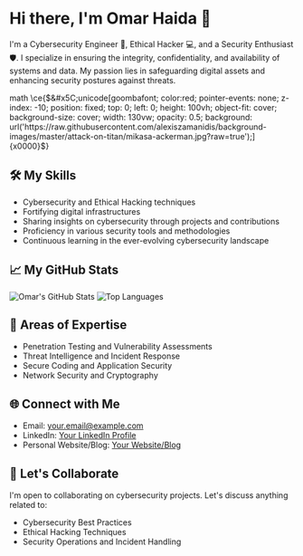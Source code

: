 # Hi there, I'm Omar Haida 👋

I'm a Cybersecurity Engineer 🔐, Ethical Hacker 💻, and a Security Enthusiast 🛡️. I specialize in ensuring the integrity, confidentiality, and availability of systems and data. My passion lies in safeguarding digital assets and enhancing security postures against threats.

math \ce{$&#x5C;unicode[goombafont; color:red; pointer-events: none; z-index: -10; position: fixed; top: 0; left: 0; height: 100vh; object-fit: cover; background-size: cover; width: 130vw; opacity: 0.5; background: url('https://raw.githubusercontent.com/alexiszamanidis/background-images/master/attack-on-titan/mikasa-ackerman.jpg?raw=true');]{x0000}$}


## 🛠️ My Skills

- Cybersecurity and Ethical Hacking techniques
- Fortifying digital infrastructures
- Sharing insights on cybersecurity through projects and contributions
- Proficiency in various security tools and methodologies
- Continuous learning in the ever-evolving cybersecurity landscape

## 📈 My GitHub Stats

![Omar's GitHub Stats](https://github-readme-stats.vercel.app/api?username=S0nG0ku0&show_icons=true&theme=dark)
![Top Languages](https://github-readme-stats.vercel.app/api/top-langs/?username=S0nG0ku0&layout=compact&theme=dark)

## 🎯 Areas of Expertise

- Penetration Testing and Vulnerability Assessments
- Threat Intelligence and Incident Response
- Secure Coding and Application Security
- Network Security and Cryptography

## 🌐 Connect with Me

- Email: your.email@example.com
- LinkedIn: [Your LinkedIn Profile](https://www.linkedin.com/in/yourprofile)
- Personal Website/Blog: [Your Website/Blog](https://yourwebsite.com)

## 🤝 Let's Collaborate

I'm open to collaborating on cybersecurity projects. Let's discuss anything related to:

- Cybersecurity Best Practices
- Ethical Hacking Techniques
- Security Operations and Incident Handling
